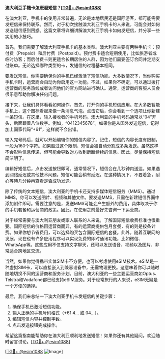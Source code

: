 **澳大利亞手機卡怎麽發短信？[[TG💪+ @esim1088](https://t.me/s/esim1088)]**

在澳大利亚，手机卡的使用非常普遍，无论是本地居民还是国际游客，都可能需要发短信来保持联系。然而，对于初次接触澳大利亚手机卡的人来说，可能会对如何发送短信感到困惑。这篇文章将详细讲解澳大利亚手机卡如何发短信，并分享一些实用的小技巧。

首先，我们需要了解澳大利亚手机卡的基本类型。澳大利亚主要有两种手机卡：预付费（Prepaid）和后付费（Postpaid）。预付费卡适合短期使用，比如旅游者或临时访客；而后付费卡则更适合长期居住的人群，因为他们需要签订合同并定期支付账单。无论选择哪种类型的卡，发短信的过程基本相同。

要发送短信，你需要确保你的手机已经激活了短信功能。大多数情况下，当你购买手机卡时，运营商会自动为你启用这一功能。不过，如果你不确定，可以通过拨打运营商的服务热线或者访问他们的官方网站进行确认。通常，运营商的客服人员会很乐意帮助你解决任何问题。

接下来，让我们具体看看如何操作。首先，打开你的手机短信应用。在大多数智能手机上，这个图标看起来像一条消息气泡。点击它后，你会看到一个选项让你新建一条短信。在这里，输入接收者的手机号码。澳大利亚的手机号码通常以“04”开头，后面跟着八位数字。例如，“0412345678”。如果你是从国外发送短信，记得加上国家代码“+61”，这样就不会出错。

输入完号码后，就可以开始编辑你的短信内容了。记住，短信的内容长度有限制，一般为160个字符。如果超过这个限制，短信会被自动分割成多条发送。虽然这样不会影响信息传递，但可能会导致对方收到断断续续的信息。因此，尽量保持短信简洁明了。

编辑好短信后，点击发送按钮即可。通常情况下，短信会在几秒钟内送达。如果遇到网络延迟或其他技术问题，短信可能会稍有延迟。在这种情况下，不要着急，耐心等待几分钟再查看是否成功发送。

除了传统的文本短信，澳大利亚的手机卡还支持多媒体短信服务（MMS）。通过MMS，你可以发送图片、视频和其他文件。要发送MMS，只需在新建短信界面中添加附件即可。需要注意的是，发送MMS可能会产生额外的费用，具体取决于你的手机套餐和运营商的政策。因此，在使用之前最好先咨询一下运营商。

对于经常需要与澳大利亚朋友或家人联系的人来说，了解国际短信收费标准也很重要。国际短信的价格因运营商而异，有的运营商提供包月套餐，有的则是按条计费。如果你想节省费用，可以选择购买包含国际短信的套餐。此外，随着互联网的发展，现在也有许多应用程序可以实现免费的即时通讯功能，比如微信、WhatsApp等。这些应用不仅支持文字聊天，还可以发送语音、视频以及图片，非常适合跨地区交流。

当然，如果你觉得携带实体SIM卡不方便，也可以考虑使用eSIM技术。eSIM是一种虚拟SIM卡，可以直接嵌入到兼容设备中，无需物理更换。这意味着你可以随时随地切换不同的运营商和服务计划。目前，澳大利亚的一些主要运营商如Optus、Telstra和Vodafone都已经支持eSIM服务。对于经常旅行的人来说，eSIM无疑是一个方便的选择。

最后，我们来总结一下澳大利亚手机卡发短信的关键步骤：
1. 确保手机已激活短信功能。
2. 输入正确的手机号码格式（+61 4... 或 04...）。
3. 编辑短信内容并控制字数。
4. 点击发送按钮完成操作。

希望这篇指南能帮助你在澳大利亚顺利地发送短信！如果你还有其他疑问，欢迎随时留言讨论。[[TG💪+ @esim1088](https://t.me/s/esim1088)]

[[TG💪+ @esim1088](https://t.me/s/esim1088) ![Image](https://i.postimg.cc/4NQfJmqS/Snipaste-2025-05-13-00-14-12.png)]